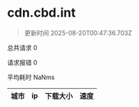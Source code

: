 
  # cdn.cbd.int

  > 更新时间 2025-08-20T00:47:36.703Z
  
  总共请求 0

  请求报错 0

  平均耗时 NaNms

|城市|ip|下载大小|速度|
|-----|----------|---|---|

  